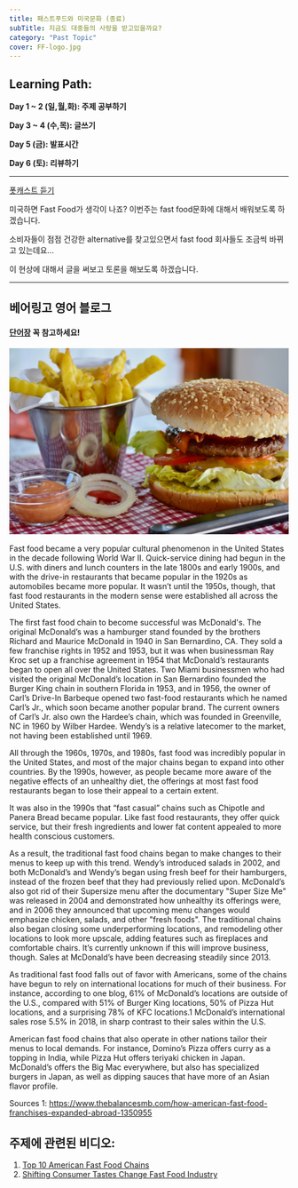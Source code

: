 ```yaml
---
title: 패스트푸드와 미국문화 (종료)
subTitle: 지금도 대중들의 사랑을 받고있을까요?
category: "Past Topic"
cover: FF-logo.jpg
---
```


## Learning Path:
**Day 1 ~ 2 (일,월,화): 주제 공부하기**

**Day 3 ~ 4 (수,목): 글쓰기**

**Day 5 (금): 발표시간**

**Day 6 (토): 리뷰하기**

---
[폿캐스트 듣기](https://drive.google.com/file/d/1rCTBeQbEKOdo_x3lxBQBfKxM-1Sga--W/view?usp=sharing)

미국하면 Fast Food가 생각이 나죠? 이번주는 fast food문화에 대해서 배워보도록 하겠습니다.

소비자들이 점점 건강한 alternative를 찾고있으면서 fast food 회사들도 조금씩 바뀌고 있는데요...

이 현상에 대해서 글을 써보고 토론을 해보도록 하겠습니다.  

<hr />

## 베어링고 영어 블로그

#### [단어장](https://quizlet.com/_503tg0) 꼭 참고하세요!

![FastFood](./fastfood.jpg)

Fast food became a very popular cultural phenomenon in the United States in the decade following World War II.  Quick-service dining had begun in the U.S. with diners and lunch counters in the late 1800s and early 1900s, and with the drive-in restaurants that became popular in the 1920s as automobiles became more popular.  It wasn’t until the 1950s, though, that fast food restaurants in the modern sense were established all across the United States.

The first fast food chain to become successful was McDonald's.  The original McDonald’s was a hamburger stand founded by the brothers Richard and Maurice McDonald in 1940 in San Bernardino, CA.  They sold a few franchise rights in 1952 and 1953, but it was when businessman Ray Kroc set up a franchise agreement in 1954 that McDonald’s restaurants began to open all over the United States.  Two Miami businessmen who had visited the original McDonald’s location in San Bernardino founded the Burger King chain in southern Florida in 1953, and in 1956, the owner of Carl’s Drive-In Barbeque opened two fast-food restaurants which he named Carl’s Jr., which soon became another popular brand.  The current owners of Carl’s Jr. also own the Hardee’s chain, which was founded in Greenville, NC in 1960 by Wilber Hardee.  Wendy’s is a relative latecomer to the market, not having been established until 1969.

All through the 1960s, 1970s, and 1980s, fast food was incredibly popular in the United States, and most of the major chains began to expand into other countries.  By the 1990s, however, as people became more aware of the negative effects of an unhealthy diet, the offerings at most fast food restaurants began to lose their appeal to a certain extent.

It was also in the 1990s that “fast casual” chains such as Chipotle and Panera Bread became popular.  Like fast food restaurants, they offer quick service, but their fresh ingredients and lower fat content appealed to more health conscious customers.

As a result, the traditional fast food chains began to make changes to their menus to keep up with this trend.  Wendy’s introduced salads in 2002, and both McDonald’s and Wendy’s began using fresh beef for their hamburgers, instead of the frozen beef that they had previously relied upon.  McDonald’s also got rid of their Supersize menu after the documentary "Super Size Me" was released in 2004 and demonstrated how unhealthy its offerings were, and in 2006 they announced that upcoming menu changes would emphasize chicken, salads, and other "fresh foods".  The traditional chains also began closing some underperforming locations, and remodeling other locations to look more upscale, adding features such as fireplaces and comfortable chairs.  It’s currently unknown if this will improve business, though.  Sales at McDonald’s have been decreasing steadily since 2013.

As traditional fast food falls out of favor with Americans, some of the chains have begun to rely on international locations for much of their business.  For instance, according to one blog, 61% of McDonald’s locations are outside of the U.S., compared with 51% of Burger King locations, 50% of Pizza Hut locations, and a surprising 78% of KFC locations.1  McDonald’s international sales rose 5.5% in 2018, in sharp contrast to their sales within the U.S.

American fast food chains that also operate in other nations tailor their menus to local demands. For instance, Domino’s Pizza offers curry as a topping in India, while Pizza Hut offers teriyaki chicken in Japan.  McDonald’s offers the Big Mac everywhere, but also has specialized burgers in Japan, as well as dipping sauces that have more of an Asian flavor profile.

Sources
1: https://www.thebalancesmb.com/how-american-fast-food-franchises-expanded-abroad-1350955


## 주제에 관련된 비디오:
1. [Top 10 American Fast Food Chains](https://www.youtube.com/watch?v=nLIS1bxoQDA)
2. [Shifting Consumer Tastes Change Fast Food Industry](https://www.youtube.com/watch?v=LUrfLgryb1E)
